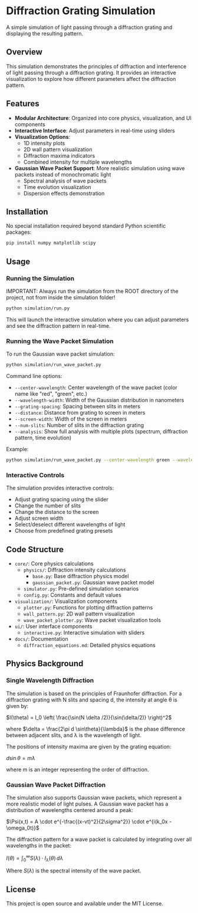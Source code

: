 # Diffraction Grating Simulation

A simple simulation of light passing through a diffraction grating and displaying the resulting pattern.

## Overview

This simulation demonstrates the principles of diffraction and interference of light passing through a diffraction grating. It provides an interactive visualization to explore how different parameters affect the diffraction pattern.

## Features

- **Modular Architecture**: Organized into core physics, visualization, and UI components
- **Interactive Interface**: Adjust parameters in real-time using sliders
- **Visualization Options**:
  - 1D intensity plots
  - 2D wall pattern visualization
  - Diffraction maxima indicators
  - Combined intensity for multiple wavelengths
- **Gaussian Wave Packet Support**: More realistic simulation using wave packets instead of monochromatic light
  - Spectral analysis of wave packets
  - Time evolution visualization
  - Dispersion effects demonstration

## Installation

No special installation required beyond standard Python scientific packages:

```bash
pip install numpy matplotlib scipy
```

## Usage

### Running the Simulation

IMPORTANT: Always run the simulation from the ROOT directory of the project, not from inside the simulation folder!

```bash
python simulation/run.py
```

This will launch the interactive simulation where you can adjust parameters and see the diffraction pattern in real-time.

### Running the Wave Packet Simulation

To run the Gaussian wave packet simulation:

```bash
python simulation/run_wave_packet.py
```

Command line options:
- `--center-wavelength`: Center wavelength of the wave packet (color name like "red", "green", etc.)
- `--wavelength-width`: Width of the Gaussian distribution in nanometers
- `--grating-spacing`: Spacing between slits in meters
- `--distance`: Distance from grating to screen in meters
- `--screen-width`: Width of the screen in meters
- `--num-slits`: Number of slits in the diffraction grating
- `--analysis`: Show full analysis with multiple plots (spectrum, diffraction pattern, time evolution)

Example:
```bash
python simulation/run_wave_packet.py --center-wavelength green --wavelength-width 10 --num-slits 5 --analysis
```

### Interactive Controls

The simulation provides interactive controls:
- Adjust grating spacing using the slider
- Change the number of slits
- Change the distance to the screen
- Adjust screen width
- Select/deselect different wavelengths of light
- Choose from predefined grating presets

## Code Structure

- `core/`: Core physics calculations
  - `physics/`: Diffraction intensity calculations
    - `base.py`: Base diffraction physics model
    - `gaussian_packet.py`: Gaussian wave packet model
  - `simulator.py`: Pre-defined simulation scenarios
  - `config.py`: Constants and default values
- `visualization/`: Visualization components
  - `plotter.py`: Functions for plotting diffraction patterns
  - `wall_pattern.py`: 2D wall pattern visualization
  - `wave_packet_plotter.py`: Wave packet visualization tools
- `ui/`: User interface components
  - `interactive.py`: Interactive simulation with sliders
- `docs/`: Documentation
  - `diffraction_equations.md`: Detailed physics equations

## Physics Background

### Single Wavelength Diffraction

The simulation is based on the principles of Fraunhofer diffraction. For a diffraction grating with N slits and spacing d, the intensity at angle θ is given by:

$I(\theta) = I_0 \left( \frac{\sin(N \delta /2)}{\sin(\delta/2)} \right)^2$

where $\delta = \frac{2\pi d \sin\theta}{\lambda}$ is the phase difference between adjacent slits, and λ is the wavelength of light.

The positions of intensity maxima are given by the grating equation:

$d \sin\theta = m\lambda$

where m is an integer representing the order of diffraction.

### Gaussian Wave Packet Diffraction

The simulation also supports Gaussian wave packets, which represent a more realistic model of light pulses. A Gaussian wave packet has a distribution of wavelengths centered around a peak:

$\Psi(x,t) = A \cdot e^{-\frac{(x-vt)^2}{2\sigma^2}} \cdot e^{i(k_0x - \omega_0t)}$

The diffraction pattern for a wave packet is calculated by integrating over all wavelengths in the packet:

$I(\theta) = \int_0^{\infty} S(\lambda) \cdot I_{\lambda}(\theta) \, d\lambda$

Where $S(\lambda)$ is the spectral intensity of the wave packet.

## License

This project is open source and available under the MIT License.